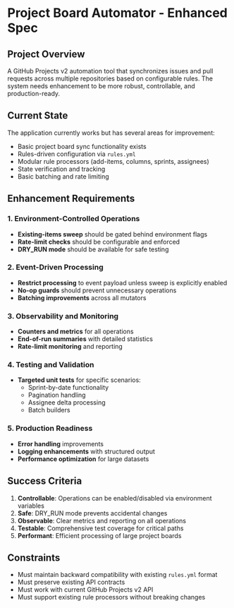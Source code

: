 # Project Board Automator - Enhanced Spec

## Project Overview

A GitHub Projects v2 automation tool that synchronizes issues and pull requests across multiple repositories based on configurable rules. The system needs enhancement to be more robust, controllable, and production-ready.

## Current State

The application currently works but has several areas for improvement:
- Basic project board sync functionality exists
- Rules-driven configuration via `rules.yml`
- Modular rule processors (add-items, columns, sprints, assignees)
- State verification and tracking
- Basic batching and rate limiting

## Enhancement Requirements

### 1. Environment-Controlled Operations
- **Existing-items sweep** should be gated behind environment flags
- **Rate-limit checks** should be configurable and enforced
- **DRY_RUN mode** should be available for safe testing

### 2. Event-Driven Processing
- **Restrict processing** to event payload unless sweep is explicitly enabled
- **No-op guards** should prevent unnecessary operations
- **Batching improvements** across all mutators

### 3. Observability and Monitoring
- **Counters and metrics** for all operations
- **End-of-run summaries** with detailed statistics
- **Rate-limit monitoring** and reporting

### 4. Testing and Validation
- **Targeted unit tests** for specific scenarios:
  - Sprint-by-date functionality
  - Pagination handling
  - Assignee delta processing
  - Batch builders

### 5. Production Readiness
- **Error handling** improvements
- **Logging enhancements** with structured output
- **Performance optimization** for large datasets

## Success Criteria

1. **Controllable**: Operations can be enabled/disabled via environment variables
2. **Safe**: DRY_RUN mode prevents accidental changes
3. **Observable**: Clear metrics and reporting on all operations
4. **Testable**: Comprehensive test coverage for critical paths
5. **Performant**: Efficient processing of large project boards

## Constraints

- Must maintain backward compatibility with existing `rules.yml` format
- Must preserve existing API contracts
- Must work with current GitHub Projects v2 API
- Must support existing rule processors without breaking changes
